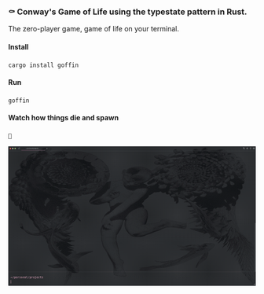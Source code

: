 ### ⚰️ Conway's Game of Life using the typestate pattern in Rust.

The zero-player game, game of life on your terminal.

#### Install

`cargo install goffin`

#### Run

`goffin`

#### Watch how things die and spawn

`👀`

![Goffin Demo](https://github.com/furkankly/goffin/blob/main/assets/goffin-demo.gif?raw=true)
